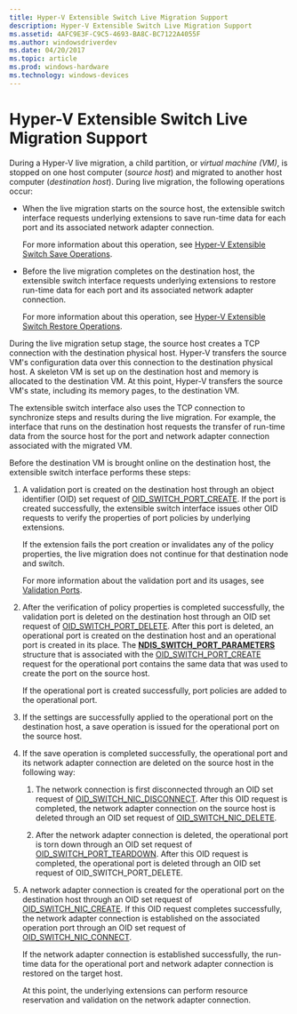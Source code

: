 ```yaml
---
title: Hyper-V Extensible Switch Live Migration Support
description: Hyper-V Extensible Switch Live Migration Support
ms.assetid: 4AFC9E3F-C9C5-4693-BA8C-BC7122A4055F
ms.author: windowsdriverdev
ms.date: 04/20/2017
ms.topic: article
ms.prod: windows-hardware
ms.technology: windows-devices
---
```


# Hyper-V Extensible Switch Live Migration Support


During a Hyper-V live migration, a child partition, or *virtual machine (VM)*, is stopped on one host computer (*source host*) and migrated to another host computer (*destination host*). During live migration, the following operations occur:

-   When the live migration starts on the source host, the extensible switch interface requests underlying extensions to save run-time data for each port and its associated network adapter connection.

    For more information about this operation, see [Hyper-V Extensible Switch Save Operations](hyper-v-extensible-switch-save-operations.md).

-   Before the live migration completes on the destination host, the extensible switch interface requests underlying extensions to restore run-time data for each port and its associated network adapter connection.

    For more information about this operation, see [Hyper-V Extensible Switch Restore Operations](hyper-v-extensible-switch-restore-operations.md).

During the live migration setup stage, the source host creates a TCP connection with the destination physical host. Hyper-V transfers the source VM's configuration data over this connection to the destination physical host. A skeleton VM is set up on the destination host and memory is allocated to the destination VM. At this point, Hyper-V transfers the source VM's state, including its memory pages, to the destination VM.

The extensible switch interface also uses the TCP connection to synchronize steps and results during the live migration. For example, the interface that runs on the destination host requests the transfer of run-time data from the source host for the port and network adapter connection associated with the migrated VM.

Before the destination VM is brought online on the destination host, the extensible switch interface performs these steps:

1.  A validation port is created on the destination host through an object identifier (OID) set request of [OID\_SWITCH\_PORT\_CREATE](https://msdn.microsoft.com/library/windows/hardware/hh598272). If the port is created successfully, the extensible switch interface issues other OID requests to verify the properties of port policies by underlying extensions.

    If the extension fails the port creation or invalidates any of the policy properties, the live migration does not continue for that destination node and switch.

    For more information about the validation port and its usages, see [Validation Ports](validation-ports.md).

2.  After the verification of policy properties is completed successfully, the validation port is deleted on the destination host through an OID set request of [OID\_SWITCH\_PORT\_DELETE](https://msdn.microsoft.com/library/windows/hardware/hh598273). After this port is deleted, an operational port is created on the destination host and an operational port is created in its place. The [**NDIS\_SWITCH\_PORT\_PARAMETERS**](https://msdn.microsoft.com/library/windows/hardware/hh598229) structure that is associated with the [OID\_SWITCH\_PORT\_CREATE](https://msdn.microsoft.com/library/windows/hardware/hh598272) request for the operational port contains the same data that was used to create the port on the source host.

    If the operational port is created successfully, port policies are added to the operational port.

3.  If the settings are successfully applied to the operational port on the destination host, a save operation is issued for the operational port on the source host.

4.  If the save operation is completed successfully, the operational port and its network adapter connection are deleted on the source host in the following way:

    1.  The network connection is first disconnected through an OID set request of [OID\_SWITCH\_NIC\_DISCONNECT](https://msdn.microsoft.com/library/windows/hardware/hh598265). After this OID request is completed, the network adapter connection on the source host is deleted through an OID set request of [OID\_SWITCH\_NIC\_DELETE](https://msdn.microsoft.com/library/windows/hardware/hh598264).

    2.  After the network adapter connection is deleted, the operational port is torn down through an OID set request of [OID\_SWITCH\_PORT\_TEARDOWN](https://msdn.microsoft.com/library/windows/hardware/hh598279). After this OID request is completed, the operational port is deleted through an OID set request of OID\_SWITCH\_PORT\_DELETE.

5.  A network adapter connection is created for the operational port on the destination host through an OID set request of [OID\_SWITCH\_NIC\_CREATE](https://msdn.microsoft.com/library/windows/hardware/hh598263). If this OID request completes successfully, the network adapter connection is established on the associated operation port through an OID set request of [OID\_SWITCH\_NIC\_CONNECT](https://msdn.microsoft.com/library/windows/hardware/hh598262).

    If the network adapter connection is established successfully, the run-time data for the operational port and network adapter connection is restored on the target host.

    At this point, the underlying extensions can perform resource reservation and validation on the network adapter connection.

 

 





